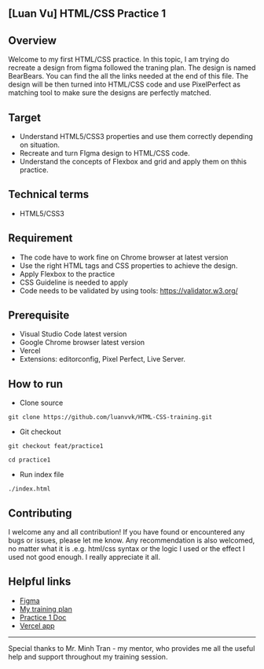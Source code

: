 ## [Luan Vu] HTML/CSS Practice 1

## Overview

Welcome to my first HTML/CSS practice. In this topic, I am trying do recreate a design from figma followed the traning plan. The design is named BearBears. You can find the all the links needed at the end of this file. 
The  design will be then turned into HTML/CSS code and use PixelPerfect as matching tool to make sure the designs are perfectly matched.

## Target

- Understand HTML5/CSS3 properties and use them correctly depending on situation.
- Recreate and turn FIgma design to HTML/CSS code.
- Understand the concepts of Flexbox and grid and apply them on thhis practice.

## Technical terms

- HTML5/CSS3

## Requirement
- The code have to work fine on Chrome browser at latest version
- Use the right HTML tags and CSS properties to achieve the design.
- Apply Flexbox to the practice
- CSS Guideline is needed to apply
- Code needs to be validated by using tools: https://validator.w3.org/

## Prerequisite
- Visual Studio Code latest version
- Google Chrome browser latest version
- Vercel
- Extensions: editorconfig, Pixel Perfect, Live Server.

## How to run

- Clone source

```
git clone https://github.com/luanvvk/HTML-CSS-training.git
```

- Git checkout

```
git checkout feat/practice1
```

```
cd practice1
```

- Run index file

```
./index.html
```


## Contributing

I welcome any and all contribution! If you have found or encountered any bugs or issues, please let me know. Any recommendation is also welcomed, no matter what it is .e.g. html/css syntax or the logic I used or the effect I used not good enough. I really appreciate it all.

## Helpful links
* [Figma](https://www.figma.com/design/Ir6aHbTgMLN2p1gqcKX8eI/12-FREE-Landing-Pages-(Community)?node-id=30-131&node-type=frame&t=8qjiXl90wsD7VzWR-0)
* [My training plan](https://docs.google.com/document/d/1TmYnP4evVCyk5F13-RHz-_v7h_Y3GzVAkbjfygDzA7E/edit)
* [Practice 1 Doc](https://docs.google.com/document/d/1BQY57qm533KxczykLAGgxiN0BAUjohN2/edit)
* [Vercel app](https://html-css-training-lac.vercel.app/)

- - -
Special thanks to Mr. Minh Tran -  my mentor, who provides me all the useful help and support throughout my training session.
